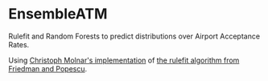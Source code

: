 # EnsembleATMRulefit and Random Forests to predict distributions over Airport Acceptance Rates.Using [Christoph Molnar's implementation](https://github.com/christophM/rulefit) of [the rulefit algorithm from Friedman and Popescu](http://statweb.stanford.edu/~jhf/ftp/RuleFit.pdf).